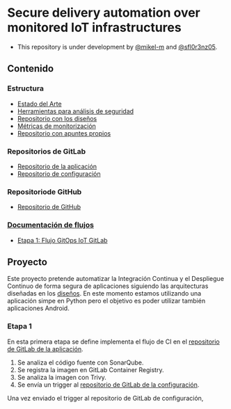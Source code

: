 # Secure delivery automation over monitored IoT infrastructures

- This repository is under development by [@mikel-m](mikelmorillo98@gmail.com) and [@sfl0r3nz05](sfigueroa@ceit.es).

<!--
![image](https://user-images.githubusercontent.com/6643905/221798180-3fbb2e2d-5d3c-45d5-b670-da783c05b06f.png)
-->

## Contenido
### Estructura
- [Estado del Arte](https://github.com/sfl0r3nz05/SecDelivAutoIoT/blob/master/docs/Estado%20del%20Arte.md)
- [Herramientas para análisis de seguridad](https://github.com/sfl0r3nz05/SecDelivAutoIoT/blob/master/docs/Herramientas%20para%20an%C3%A1lisis%20de%20seguridad.md)
- [Repositorio con los diseños](https://github.com/sfl0r3nz05/SecDelivAutoIoT/tree/master/docs/dise%C3%B1o)
- [Métricas de monitorización](https://github.com/sfl0r3nz05/SecDelivAutoIoT/blob/master/docs/M%C3%A9tricas%20de%20monitorizaci%C3%B3n.md)
- [Repositorio con apuntes propios](https://github.com/sfl0r3nz05/SecDelivAutoIoT/tree/master/docs/apuntes)

### Repositorios de GitLab
- [Repositorio de la aplicación](https://gitlab.com/mikel-m/SecDelivAutoIoT)
- [Repositorio de configuración](https://gitlab.com/mikel-m/configSecDelivAutoIoT)

### Repositoriode GitHub
- [Repositorio de GitHub](https://github.com/sfl0r3nz05/SecDelivAutoIoT)

### [Documentación de flujos](https://github.com/sfl0r3nz05/SecDelivAutoIoT/tree/master/docs/Domumentacion-Flujos)
- [Etapa 1: Flujo GitOps IoT GitLab](https://github.com/sfl0r3nz05/SecDelivAutoIoT/blob/master/docs/Domumentacion-Flujos/Etapa%201.md)

## Proyecto
Este proyecto pretende automatizar la Integración Continua y el Despliegue Continuo de forma segura de aplicaciones siguiendo las arquitecturas diseñadas en los [diseños](https://github.com/sfl0r3nz05/SecDelivAutoIoT/tree/master/docs/dise%C3%B1o). En este momento estamos utilizando una aplicación simpe en Python pero el objetivo es poder utilizar también aplicaciones Android.

### Etapa 1
En esta primera etapa se define implementa el flujo de CI en el [repositorio de GitLab de la aplicación](https://gitlab.com/mikel-m/SecDelivAutoIoT).
1. Se analiza el código fuente con SonarQube.
2. Se registra la imagen en GitLab Container Registry.
3. Se analiza la imagen con Trivy.
4. Se envía un trigger al [repositorio de GitLab de la configuración](https://gitlab.com/mikel-m/configSecDelivAutoIoT).

Una vez enviado el trigger al repositorio de GitLab de configuración, 

